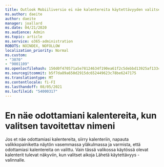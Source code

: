 ```yaml
---
title: Outlook Mobiiliversio ei näe kalentereita käytettävyyden valitseessa
ms.author: daeite
author: daeite
manager: joallard
ms.date: 04/21/2020
ms.audience: Admin
ms.topic: article
ms.service: o365-administration
ROBOTS: NOINDEX, NOFOLLOW
localization_priority: Normal
ms.custom:
- "3070"
- "9001109"
ms.openlocfilehash: 150d0f470571a5e78124634f190ea61f2c5debbd13925af133c83b351bb6c6f8
ms.sourcegitcommit: b5f7da89a650d2915dc652449623c78be6247175
ms.translationtype: MT
ms.contentlocale: fi-FI
ms.lasthandoff: 08/05/2021
ms.locfileid: "54000317"
---
```

# <a name="im-not-seeing-the-calendars-i-expect-when-choosing-my-availability"></a>En näe odottamiani kalentereita, kun valitsen tavoitettav nimeni

Jos et näe odottamiasi kalentereita, siirry kalenteriin, napauta valikkopainiketta näytön vasemmassa yläkulmassa ja varmista, että odottamiasi kalentereita on valittu. Vain tässä valikossa käytössä olevat kalenterit tulevat näkyviin, kun valitset aikoja Lähetä käytettävyys -valinnalle.